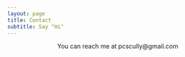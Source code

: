 ```yaml
---
layout: page
title: Contact
subtitle: Say "Hi"
---
```


<p style="text-align: center;"> You can reach me at pcscully@gmail.com </p>
